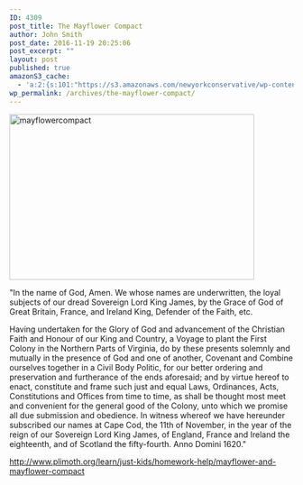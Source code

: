 ```yaml
---
ID: 4309
post_title: The Mayflower Compact
author: John Smith
post_date: 2016-11-19 20:25:06
post_excerpt: ""
layout: post
published: true
amazonS3_cache:
  - 'a:2:{s:101:"https://s3.amazonaws.com/newyorkconservative/wp-content/uploads/2016/11/19202406/MayFlowerCompact.jpg";s:4:"4310";s:83:"https://www.newyorkconservative.com/wp-content/uploads/2016/11/MayFlowerCompact.jpg";s:4:"4310";}'
wp_permalink: /archives/the-mayflower-compact/
---
```

<a href="https://www.newyorkconservative.com/wp-content/uploads/2016/11/MayFlowerCompact.jpg"><img class="alignnone size-full wp-image-4310" src="https://www.newyorkconservative.com/wp-content/uploads/2016/11/MayFlowerCompact.jpg" alt="mayflowercompact" width="434" height="294" /></a>

"In the name of God, Amen. We whose names are underwritten, the loyal subjects of our dread Sovereign Lord King James, by the Grace of God of Great Britain, France, and Ireland King, Defender of the Faith, etc.

Having undertaken for the Glory of God and advancement of the Christian Faith and Honour of our King and Country, a Voyage to plant the First Colony in the Northern Parts of Virginia, do by these presents solemnly and mutually in the presence of God and one of another, Covenant and Combine ourselves together in a Civil Body Politic, for our better ordering and preservation and furtherance of the ends aforesaid; and by virtue hereof to enact, constitute and frame such just and equal Laws, Ordinances, Acts, Constitutions and Offices from time to time, as shall be thought most meet and convenient for the general good of the Colony, unto which we promise all due submission and obedience. In witness whereof we have hereunder subscribed our names at Cape Cod, the 11th of November, in the year of the reign of our Sovereign Lord King James, of England, France and Ireland the eighteenth, and of Scotland the fifty-fourth. Anno Domini 1620."

http://www.plimoth.org/learn/just-kids/homework-help/mayflower-and-mayflower-compact